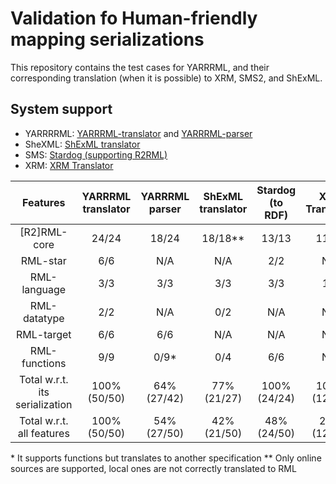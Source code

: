# Validation fo Human-friendly mapping serializations


This repository contains the test cases for YARRRML, and their corresponding translation (when it is possible) to XRM, SMS2, and ShExML.


## System support


* YARRRRML: [YARRRML-translator](https://github.com/oeg-upm/yarrrml-translator) and [YARRRML-parser](https://github.com/RMLio/yarrrml-parser)
* SheXML: [ShExML  translator](https://github.com/herminiogg/ShExML)
* SMS: [Stardog (supporting R2RML)](https://www.stardog.com/)
* XRM: [XRM Translator](https://zazuko.com/products/expressive-rdf-mapper/)

|Features                        |YARRRML translator|YARRRML parser|ShExML  translator|Stardog (to RDF)|XRM  Translator|
|:------------------------------:|:----------------:|:------------:|:----------------:|:--------------:|:-------------:|
|          [R2]RML-core          |      24/24       |    18/24     |     18/18**      |     13/13      |     11/11     |
|            RML-star            |       6/6        |     N/A      |       N/A        |      2/2       |      N/A      |
|          RML-language          |       3/3        |     3/3      |       3/3        |      3/3       |      1/1      |
|          RML-datatype          |       2/2        |     N/A      |       0/2        |      N/A       |      N/A      |
|           RML-target           |       6/6        |     6/6      |       N/A        |      N/A       |      N/A      |
|         RML-functions          |       9/9        |     0/9*     |       0/4        |      6/6       |      N/A      |
| Total w.r.t. its serialization |   100% (50/50)   | 64% (27/42)  |   77% (21/27)    |  100% (24/24)  | 100% (12/12)  |
|   Total w.r.t. all features    |   100% (50/50)   | 54% (27/50)  |   42% (21/50)    |  48% (24/50)   |  24% (12/50)  |


\* It supports functions but translates to another specification
\*\* Only online sources are supported, local ones are not correctly translated to RML 